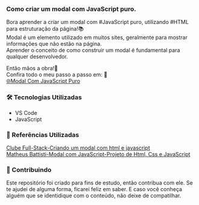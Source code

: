 
### Como criar um modal com JavaScript puro.

Bora aprender a criar um modal com #JavaScript puro, utilizando #HTML para estruturação da página!📚  <!-- e #CSS para estilização. -->  
Modal é um elemento utilizado em muitos sites, geralmente para mostrar informações que não estão na página.  
Aprender o conceito de como construir um modal é fundamental para qualquer desenvolvedor.

Então mãos a obra!👊  
Confira todo o meu passo a passo em: 👀  
[🌐Modal Com JavaScript Puro](https://)

### 🛠 Tecnologias Utilizadas
- VS Code
- JavaScript


### 📑 Referências Utilizadas  
[Clube Full-Stack-Criando um modal com html e javascript](https://youtu.be/Z9HLTDP3OQ8)  
[Matheus Battisti-Modal com JavaScript-Projeto de Html, Css e JavaScript](https://youtu.be/kj6GFACwLYo)  




### 🤝 Contribuindo
Este repositório foi criado para fins de estudo, então contribua com ele. Se te ajudei de alguma forma, ficarei feliz em
saber. E caso você conheça alguém que se identidique com o conteúdo, não deixe de compatilhar.
